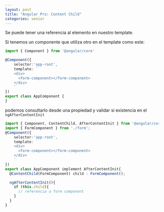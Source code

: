 ```yaml
---
layout: post
title: "Angular Pro: Content Child"
categories: senior
---
```


Se puede tener una referencia al elemento en nuestro template.<!--more-->

Si tenemos un componente que utiliza otro en el template como este:
```ts
import { Component } from '@angular/core'

@Component({
    selector:'app-root',
    template: `
    <div>
      <form-component></form-component>
    </div>
    `
}) 
export class AppComponent { 
}
```
podemos consultarlo desde una propiedad y validar si existencia en el `ngAfterContentInit`
```ts
import { Component, ContentChild, AfterContentInit } from '@angular/core'
import { FormComponent } from './form';
@Component({
    selector:'app-root',
    template: `
    <div>
      <form-component></form-component>
    </div>
    `
}) 
export class AppComponent implement AfterContentInit{ 
  @ContentChild(FormComponent) child : FormComponent();

  ngAfterContentInit(){
    if (this.child){
      // referencia a form component
    }
  }
}
```